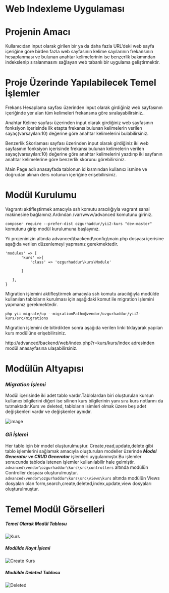 # Web Indexleme Uygulaması
# Projenin Amacı
Kullanıcıdan input olarak girilen bir ya da daha fazla URL’deki web sayfa içeriğine göre birden fazla web sayfasının kelime sayılarının frekansının hesaplanması ve bulunan anahtar kelimelerinin ise benzerlik bakımından indekslenip sıralanmasını sağlayan web tabanlı bir uygulama geliştirmektir.
# Proje Üzerinde Yapılabilecek Temel İşlemler
Frekans Hesaplama sayfası üzerinden input olarak girdiğiniz web sayfasının içeriğinde yer alan tüm kelimeleri frekansına göre sıralayabilirsiniz..

Anahtar Kelime sayfası üzerinden input olarak girdiğiniz web sayfasının fonksiyon içerisinde ilk etapta frekansı bulunan kelimelerin verilen sayaç(varsayılan:10) değerine göre anahtar kelimelerini bulabilirsiniz.

Benzerlik Skorlaması sayfası üzerinden  input olarak girdiğiniz iki web sayfasının fonksiyon içerisinde frekansı bulunan kelimelerin verilen sayaç(varsayılan:10) değerine göre anahtar kelimelerini yazdırıp iki sayfanın anahtar kelimelerine göre benzerlik skorunu görebilirsiniz.


Main Page adlı anasayfada tablonun id kısmından kullanıcı ismine ve doğrudan alınan ders notunun içeriğine erişebilirsiniz.
# Modül Kurulumu
Vagrantı aktifleştirmek amacıyla ssh komutu aracılığıyla vagrant sanal makinesine bağlanınız.Ardından /var/www/advanced komutunu giriniz.

`composer require --prefer-dist ozgurhaddur/yii2-kurs "dev-master"` komutunu girip modül kurulumuna başlayınız.

Yii projeninizin altında advanced\backend\config\main.php dosyası içerisine aşağıda verilen düzenlemeyi yapmanız gerekmektedir.

 ```
 'modules' => [
        'kurs' =>[
            'class' => 'ozgurhaddur\kurs\Module'
          
        ]

    ],
}
```
Migration işlemini aktifleştirmek amacıyla ssh komutu aracılığıyla modülde kullanılan tabloların kurulması için aşağıdaki komut ile migration işlemini yapmanız gerekmektedir.

`php yii migrate/up --migrationPath=@vendor/ozgurhaddur/yii2-kurs/src/migrations`

Migration işlemini de bitirdikten sonra aşağıda verilen linki tıklayarak yapılan kurs modülüne erişebilirsiniz.

http://advanced/backend/web/index.php?r=kurs/kurs/index adresinden modül anasayfasına ulaşabilirsiniz.
# Modülün Altyapısı
### *Migration İşlemi*
Modül içerisinde iki adet tablo vardır.Tablolardan biri oluşturulan kursun kullanıcı bilgilerini diğeri ise silinen kurs bilgilerinin yanı sıra kurs notlarını da tutmaktadır.Kurs ve deleted, tabloların isimleri olmak üzere beş adet değişkenleri vardır ve değişkenler aynıdır.

![image](https://user-images.githubusercontent.com/73740709/104809633-afa47600-57ff-11eb-85c7-74328f761be8.png)

### *Gii İşlemi*

Her tablo için bir model oluşturulmuştur.
Create,read,update,delete gibi tablo işlemlerini sağlamak amacıyla oluşturulan modeller üzerinde ***Model Generator ve CRUD Generator*** işlemleri uygulanmıştır.Bu işlemler sonucunda tabloda istenen işlemler kullanılabilir hale gelmiştir.
`advanced\vendor\ozgurhaddur\kurs\src\controllers` altında modülün Controller dosyası oluşturulmuştur.
`advanced\vendor\ozgurhaddur\kurs\src\views\kurs` altında modülün Views dosyaları olan form,search,create,deleted,index,update,view dosyaları oluşturulmuştur.

# Temel Modül Görselleri
##### *Temel Olarak Modül Tablosu*
![Kurs](https://user-images.githubusercontent.com/73740709/104808996-1bd0ab00-57fb-11eb-87ca-084da328093e.png)
##### *Modülde Kayıt İşlemi*
![Create Kurs](https://user-images.githubusercontent.com/73740709/104809017-49b5ef80-57fb-11eb-9bc0-0dd7f127be43.png)
##### *Modülde Deleted Tablosu*
![Deleted](https://user-images.githubusercontent.com/73740709/104809053-81249c00-57fb-11eb-87bd-cb59f1e52c20.png)
